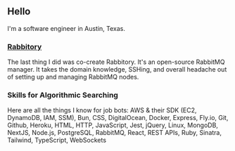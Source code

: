 ## Hello

I'm a software engineer in Austin, Texas.

### [Rabbitory](https://rabbitory.github.io/rabbitory_webpage/)

The last thing I did was co-create Rabbitory. It's an open-source RabbitMQ manager. It takes the domain knowledge, SSHing, and overall headache out of setting up and managing RabbitMQ nodes.

### Skills for Algorithmic Searching

Here are all the things I know for job bots: AWS & their SDK (EC2, DynamoDB, IAM, SSM), Bun, CSS, DigitalOcean, Docker, Express, Fly.io, Git, Github, Heroku, HTML, HTTP, JavaScript, Jest, jQuery, Linux, MongoDB, NextJS, Node.js, PostgreSQL, RabbitMQ, React, REST APIs, Ruby, Sinatra, Tailwind, TypeScript, WebSockets
